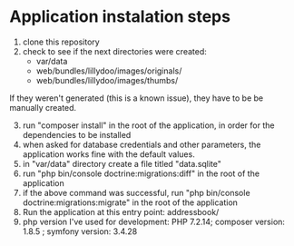 Application instalation steps
=============================
1. clone this repository
2. check to see if the next directories were created: 
   - var/data
   - web/bundles/lillydoo/images/originals/
   - web/bundles/lillydoo/images/thumbs/

If they weren't generated (this is a known issue), they have to be be manually created.

3. run "composer install" in the root of the application, in order for the dependencies to be installed
4. when asked for database credentials and other parameters, the application works fine with the default values.
5. in "var/data" directory create a file titled "data.sqlite"
6. run "php bin/console doctrine:migrations:diff" in the root of the application
7. if the above command was successful, run "php bin/console doctrine:migrations:migrate" in the root of the application
8. Run the application at this entry point: addressbook/
9. php version I've used for development: PHP 7.2.14; composer version:  1.8.5 ; symfony version: 3.4.28
